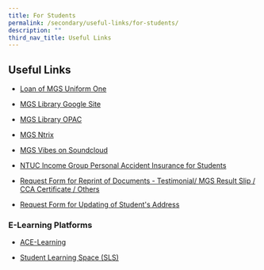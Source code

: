 ```yaml
---
title: For Students
permalink: /secondary/useful-links/for-students/
description: ""
third_nav_title: Useful Links
---
```

## Useful Links

* [Loan of MGS Uniform One](https://staging.dt6ildc2mnegy.amplifyapp.com/secondary/useful-links/for-student/loan-of-mgs-uniform-one/)

* [MGS Library Google Site](https://sites.google.com/mgs.sch.edu.sg/mgslibrary/home?authuser=0)

* [MGS Library OPAC](https://schoolibrary.moe.edu.sg/methodistgirls/cgi-bin/spydus.exe/MSGTRN/WPAC/HOME)
 
* [MGS Ntrix](https://mgs.ntrix.sg/)
 
* [MGS Vibes on Soundcloud](https://soundcloud.com/user-110809749/sets/mgs-original-compositions)

* [NTUC Income Group Personal Accident Insurance for Students](https://studentgpa.incomegroupins.com.sg/)

* [Request Form for Reprint of Documents - Testimonial/ MGS Result
Slip / CCA Certificate / Others](https://drive.google.com/file/d/17CitVcP8ZNj-j_ttJnq5ltsOxLkiuzoi/view?usp=drive_link)

* [Request Form for Updating of Student's Address](https://drive.google.com/file/d/1XE24zn12tjXPMfhAr1PJBFQsgUg8QerR/view?usp=sharing)


### E-Learning Platforms

* [ACE-Learning](http://www.ace-learning.com.sg/sys/index.html)

* [Student Learning Space (SLS)](https://vle.learning.moe.edu.sg/login)